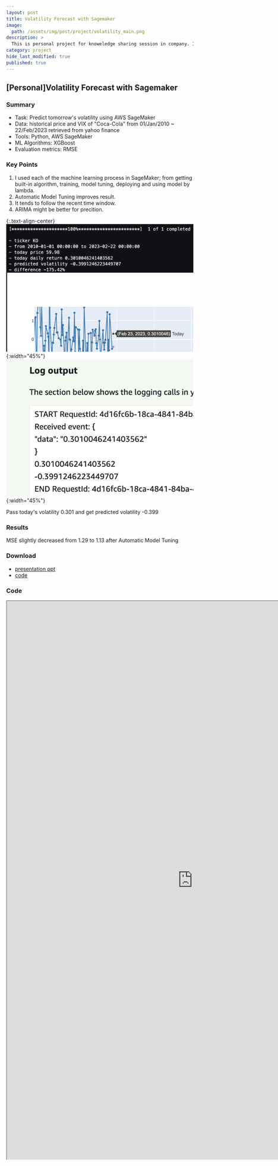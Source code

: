 ```yaml
---
layout: post
title: Volatility Forecast with Sagemaker
image: 
  path: /assets/img/post/project/volatility_main.png
description: >
  This is personal project for knoweledge sharing session in company. I built pipeline of forcasting volatility based on historical price and VIX.
category: project
hide_last_modified: true
published: true
---
```

## [Personal]Volatility Forecast with Sagemaker

### Summary
* Task: Predict tomorrow's volatility using AWS SageMaker
* Data: historical price and VIX of "Coca-Cola" from 01/Jan/2010 ~ 22/Feb/2023 retrieved from yahoo finance
* Tools: Python, AWS SageMaker
* ML Algorithms: XGBoost
* Evaluation metrics: RMSE

### Key Points
1. I used each of the machine learning process in SageMaker; from getting built-in algorithm, training, model tuning, deploying and using model by lambda. 
2. Automatic Model Tuning improves result.
3. It tends to follow the recent time window.
4. ARIMA might be better for precition.

{:.text-align-center}
![400x200](/assets/img/post/project/volatility_inference01.png){:width="45%"}
![400x200](/assets/img/post/project/volatility_inference02.png){:width="45%"}

Pass today's volatility 0.301 and get predicted volatility -0.399

### Results
MSE slightly decreased from 1.29 to 1.13 after Automatic Model Tuning

### Download
* <a href="https://github.com/soyeonkimgithub/Volatility-Sagemaker/blob/main/Volatility_Forecast_Sagemaker.pptx">presentation ppt</a>
* <a href="https://github.com/soyeonkimgithub/Volatility-Sagemaker/blob/main/xgboost_volatility_forecast.ipynb">code</a>

### Code
<iframe src="https://nbviewer.org/github/soyeonkimgithub/Volatility-Sagemaker/blob/main/xgboost_volatility_forecast.ipynb" width="1000" height="1500" scrolling="yes" frameborder="1"></iframe>
